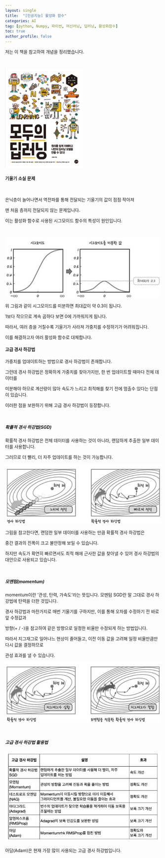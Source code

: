 ```yaml
---
layout: single
title:  "[인공지능] 활성화 함수"
categories: AI
tag: [python, Numpy, 파이썬, 머신러닝, 딥러닝, 활성화함수]
toc: true
author_profile: false
---
```


<head>
  <style>
    table.dataframe {
      white-space: normal;
      width: 100%;
      height: 240px;
      display: block;
      overflow: auto;
      font-family: Arial, sans-serif;
      font-size: 0.9rem;
      line-height: 20px;
      text-align: center;
      border: 0px !important;
    }

    table.dataframe th {
      text-align: center;
      font-weight: bold;
      padding: 8px;
    }

    table.dataframe td {
      text-align: center;
      padding: 8px;
    }

    table.dataframe tr:hover {
      background: #b8d1f3; 
    }

    .output_prompt {
      overflow: auto;
      font-size: 0.9rem;
      line-height: 1.45;
      border-radius: 0.3rem;
      -webkit-overflow-scrolling: touch;
      padding: 0.8rem;
      margin-top: 0;
      margin-bottom: 15px;
      font: 1rem Consolas, "Liberation Mono", Menlo, Courier, monospace;
      color: $code-text-color;
      border: solid 1px $border-color;
      border-radius: 0.3rem;
      word-break: normal;
      white-space: pre;
    }

  .dataframe tbody tr th:only-of-type {
      vertical-align: middle;
  }

  .dataframe tbody tr th {
      vertical-align: top;
  }

  .dataframe thead th {
      text-align: center !important;
      padding: 8px;
  }

  .page__content p {
      margin: 0 0 0px !important;
  }

  .page__content p > strong {
    font-size: 0.8rem !important;
  }

  </style>
</head>


저는 이 책을 참고하여 개념을 정리했습니다.



<br/>



![image](/assets/images/모두의딥러닝.png)


#### 기울기 소실 문제



<br/>



은닉층이 늘어나면서 역전파를 통해 전달되는 기울기의 값이 점점 작아져     

맨 처음 층까지 전달되지 않는 문제입니다.     

이는 활성화 함수로 사용된 시그모이드 함수의 특성이 원인입니다.



<br/>



![image](/assets/images/시그모이드미분.png)



위 그림과 같이 시그모이드를 미분하면 최대값이 약 0.3이 됩니다.    

1보다 작으므로 계속 곱하다 보면 0에 가까워지게 됩니다.    

따라서, 여러 층을 거칠수록 기울기가 사라져 가중치를 수정하기가 어려워집니다.   

이를 해결하고자 여러 활성화 함수로 대체합니다.


#### 고급 경사 하강법



가중치를 업데이트하는 방법으로 경사 하강법이 존재합니다.   

그런데 경사 하강법은 정확하게 가중치를 찾아가지만, 한 번 업데이트할 때마다 전체 데이터를   

미분해야 하므로 계산량이 많아 속도가 느리고 최적해를 찾기 전에 멈출수 있다는 단점이 있습니다.   

이러한 점을 보완하기 위해 고급 경사 하강법이 등장합니다.



<br/>



##### 확률적 경사 하강법(SGD)

확률적 경사 하강법은 전체 데이터를 사용하는 것이 아니라, 랜덤하게 추출한 일부 데이터를 사용합니다.

그러므로 더 빨리, 더 자주 업데이트를 하는 것이 가능합니다.



![image](/assets/images/확률적_경사_하강법.png)



그림을 참고한다면, 랜덤한 일부 데이터를 사용하는 만큼 확률적 경사 하강법은   

중간 결과의 진폭이 크고 불안정해 보일 수 있습니다.   

하지만 속도가 확연히 빠르면서도 최적 해에 근사한 값을 찾아낼 수 있어 경사 하강법의 대안으로 사용되고 있습니다.



<br/>



##### 모멘텀(momentum)

momentum이란 '관성, 탄력, 가속도'라는 뜻입니다. 모멘텀 SGD란 말 그대로 경사 하강법에 탄력을 더한 것입니다.  

경사 하강법과 마찬가지로 매번 기울기를 구하지만, 이를 통해 오차를 수정하기 전 바로 앞 수정값과  

방향(+ / -)을 참고하여 같은 방향으로 일정한 비율만 수정되게 하는 방법입니다.  

따라서 지그재그로 일어나느 현상이 줄어들고, 이전 이동 값을 고려해 일정 비율만큼만 다시 값을 결정하므로  

관성 효과를 낼 수 있습니다.



![image](/assets/images/모멘텀.png)



<br/>



##### 고급 경사 하강법 활용법



![image](/assets/images/활성화함수_테이블.png)



아담(Adam)은 현재 가장 많이 사용되는 고급 경사 하강법입니다.

